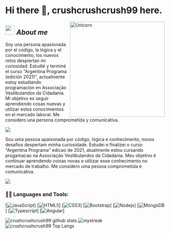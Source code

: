 # Hi there 👋, crushcrushcrush99 here.

<img align="right" width=300px alt="Unicorn" src="https://c.tenor.com/GN73MKBawZYAAAAi/busy-cute.gif" />

## <img src="https://media.giphy.com/media/ObNTw8Uzwy6KQ/giphy.gif" width="30px">&nbsp;***About me***

Soy una persona apasionada por el código, la lógica y el conocimiento, los nuevos retos despiertan mi curiosidad.
Estudié y terminé el curso "Argentina Programa (edición 2021)", actualmente estoy estudiando programación en Associação Vestibulandos da Cidadania. Mi objetivo es seguir aprendiendo cosas nuevas y utilizar estos conocimientos en el mercado laboral. 
Me considero una persona comprometida y comunicativa.

<a href="https://www.youtube.com/watch?v=dQw4w9WgXcQ"><img src="https://user-images.githubusercontent.com/73097560/115834477-dbab4500-a447-11eb-908a-139a6edaec5c.gif"></a>

Sou uma pessoa apaixonada por código, lógica e conhecimento, novos desafios despertam minha curiosidade.
Estudei e finalizei o curso "Argentina Programa" edicao de 2021, atualmente estou cursando progamacao na Associação Vestibulandos da Cidadania. Meu objetivo é continuar aprendendo coisas novas e utilizar esse conhecimento no mercado de trabalho. 
Me considero uma pessoa comprometida e comunicativa.

<a href="https://www.youtube.com/watch?v=dQw4w9WgXcQ"><img src="https://user-images.githubusercontent.com/73097560/115834477-dbab4500-a447-11eb-908a-139a6edaec5c.gif"></a>

### 👨‍💻 Languages and Tools:
[![JavaScript](https://img.shields.io/badge/-JavaScript-black?style=flat&logo=javascript&link=https://github.com/BRdhanani)]
[![HTML5](https://img.shields.io/badge/-HTML5-E34F26?style=flat&logo=html5&logoColor=white&link=https://github.com/BRdhanani)]
[![CSS3](https://img.shields.io/badge/-CSS3-1572B6?style=flat&logo=css3&link=https://github.com/BRdhanani)] 
[![Bootstrap](https://img.shields.io/badge/-Bootstrap-563D7C?style=flat&logo=bootstrap&link=https://github.com/BRdhanani)]
[![Nodejs](https://img.shields.io/badge/-Nodejs-green?style=flat&logo=Node.js&link=https://github.com/BRdhanani)]
[![MongoDB](https://img.shields.io/badge/-MongoDB-FCA121?style=flat&logo=mongodb&link=https://github.com/BRdhanani)]
[![Typescript](https://img.shields.io/badge/-TypeScript-white?style=flat&logo=typescript&link=https://github.com/BRdhanani)]
[![Angular](https://img.shields.io/badge/-Angular-red?style=flat&logo=angular&link=https://github.com/BRdhanani)]


![crushcrushcrush99 github stats](https://github-readme-stats.vercel.app/api?username=crushcrushcrush99&show_icons=true&theme=tokyonight)
<img src="https://github-readme-streak-stats.herokuapp.com/?user=crushcrushcrush99&theme=tokyonight" alt="mystreak"/>
![crushcrushcrush99 Top Langs](https://github-readme-stats.vercel.app/api/top-langs/?username=crushcrushcrush99&theme=tokyonight&layout=compact)


<!--[![Github Badge](https://img.shields.io/badge/-Github-000?style=flat-square&logo=Github&logoColor=white&link=https://github.com/fagnerpsantos)](https://github.com/crushcrushcrush99)


![image](https://github-readme-stats.vercel.app/api/top-langs/?username=crushcrushcrush99&layout=compact&langs_count=8&hide_border=true&title_color=000000&icon_color=000000&text_color=000000&bg_color=ffffff)

![crushcrushcrush99](https://github-readme-stats.vercel.app/api?username=crushcrushcrush99&show_icons=true)-->
